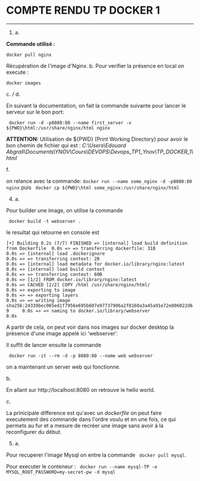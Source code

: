# COMPTE RENDU TP DOCKER 1
--- 
1. a.  

**Commande utilisé :** 

`docker pull nginx`

Récupération de l'image d'Nginx.
b. 
Pour verifier la présence en local on execute : 

`docker images`
 
 c. / d.

En suivant la documentation, on fait la commande suivante pour lancer le serveur sur le bon port: 

`` docker run -d -p8080:80 --name first_server -v ${PWD}\html:/usr/share/nginx/html nginx``

**ATTENTION:** Utilisation de ${PWD} (Print Working Directory) pour avoir le bon chemin de fichier qui est : *C:\Users\Edouard Abgrall\Documents\YNOV\Cours\DEVOPS\Devops_TP1_Ynov\TP_DOCKER_1\html*

f. 

 on relance avec la commande: 
 `docker run --name some_nginx -d -p8080:80  nginx`
 puis 
 ` docker cp ${PWD}\html some_nginx:/usr/share/nginx/html`


 4. a.

Pour builder une image, on utilise la commande 

` docker build -t webserver .`

le resultat qui retourne en console est 

`[+] Building 0.2s (7/7) FINISHED
 => [internal] load build definition from Dockerfile  0.0s
 => => transferring dockerfile: 31B                                                              0.0s
 => [internal] load .dockerignore                                                                0.0s
 => => transferring context: 2B                                                                  0.0s
 => [internal] load metadata for docker.io/library/nginx:latest                                  0.0s
 => [internal] load build context                                                                0.0s
 => => transferring context: 60B                                                                 0.0s
 => [1/2] FROM docker.io/library/nginx:latest                                                    0.0s
 => CACHED [2/2] COPY /html /usr/share/nginx/html/                                               0.0s
 => exporting to image                                                                           0.0s
 => => exporting layers                                                                          0.0s
 => => writing image sha256:24339bec065ed1f7956e695b607e97737906a2f8160a3a45a91e72e806022d69     0.0s
 => => naming to docker.io/library/webserver                                                     0.0s
`

A partir de cela, on peut voir dans nos images sur docker desktop la présence d'une image appelé ici 'webserver'. 

Il suffit de lancer ensuite la commande 

` docker run -it --rm -d -p 8080:80 --name web webserver`

on a maintenant un server web qui fonctionne.

b. 

En allant sur http://localhost:8080 on retrouve le hello world. 

c. 

La prinicipale difference est qu'avec un *dockerfile* on peut faire executement des commande dans l'ordre voulu et en une fois, ce qui permets au fur et a mesure de recréer une image sans avoir à la reconfigurer du début. 


5. a. 

Pour recuperer l'image Mysql on entre la commande ` docker pull mysql`. 

Pour executer le conteneur : 
` docker run --name mysql-TP -e MYSQL_ROOT_PASSWORD=my-secret-pw -d mysql`


